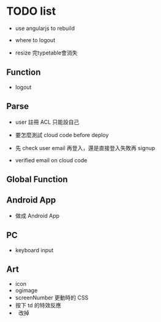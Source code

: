# TODO list

- use angularjs to rebuild

- where to logout

- resize 完typetable會消失

## Function

- logout


## Parse

- user 註冊 ACL 只能設自己

- 要怎麼測試 cloud code before deploy

- 先 check user email 再登入，還是直接登入失敗再 signup

- verified email on cloud code

## Global Function


## Android App

- 做成 Android App

## PC

- keyboard input

## Art

- icon
- ogimage
- screenNumber 更動時的 CSS
- 按下 td 的特效反應
- &nbsp; 改掉